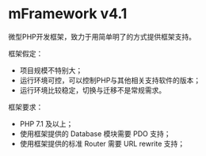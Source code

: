 # mFramework v4.1

微型PHP开发框架，致力于用简单明了的方式提供框架支持。

框架假定：
 - 项目规模不特别大；
 - 运行环境可控，可以控制PHP与其他相关支持软件的版本；
 - 运行环境比较稳定，切换与迁移不是常规需求。

框架要求：
 - PHP 7.1 及以上；
 - 使用框架提供的 Database 模块需要 PDO 支持；
 - 使用框架提供的标准 Router 需要 URL rewrite 支持；
